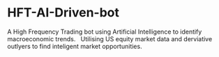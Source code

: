 # HFT-AI-Driven-bot
A High Frequency Trading bot using Artificial Intelligence to identify macroeconomic trends. &nbsp;
Utilising US equity market data and derviative outlyers to find inteligent market opportunities.
